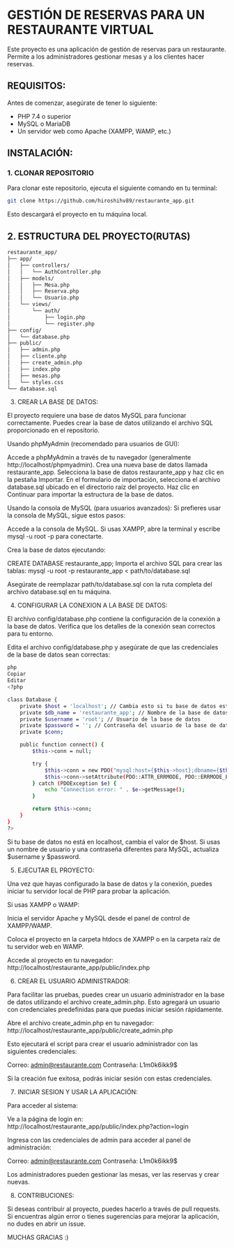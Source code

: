 # GESTIÓN DE RESERVAS PARA UN RESTAURANTE VIRTUAL

Este proyecto es una aplicación de gestión de reservas para un restaurante. Permite a los administradores gestionar mesas y a los clientes hacer reservas.

## REQUISITOS:

Antes de comenzar, asegúrate de tener lo siguiente:

- PHP 7.4 o superior
- MySQL o MariaDB
- Un servidor web como Apache (XAMPP, WAMP, etc.)

## INSTALACIÓN:

### 1. CLONAR REPOSITORIO

Para clonar este repositorio, ejecuta el siguiente comando en tu terminal:

```bash
git clone https://github.com/hiroshihv89/restaurante_app.git
```
Esto descargará el proyecto en tu máquina local.

## 2. ESTRUCTURA DEL PROYECTO(RUTAS)

```bash
restaurante_app/
├── app/
│   ├── controllers/
│   │   └── AuthController.php
│   ├── models/
│   │   ├── Mesa.php
│   │   ├── Reserva.php
│   │   └── Usuario.php
│   └── views/
│       └── auth/
│           ├── login.php
│           └── register.php
├── config/
│   └── database.php
├── public/
│   ├── admin.php
│   ├── cliente.php
│   ├── create_admin.php
│   ├── index.php
│   ├── mesas.php
│   └── styles.css
└── database.sql
```

3. CREAR LA BASE DE DATOS:

El proyecto requiere una base de datos MySQL para funcionar correctamente. 
Puedes crear la base de datos utilizando el archivo SQL proporcionado en el repositorio.

Usando phpMyAdmin (recomendado para usuarios de GUI):

Accede a phpMyAdmin a través de tu navegador (generalmente http://localhost/phpmyadmin).
Crea una nueva base de datos llamada restaurante_app.
Selecciona la base de datos restaurante_app y haz clic en la pestaña Importar.
En el formulario de importación, selecciona el archivo database.sql ubicado en el directorio raíz del proyecto.
Haz clic en Continuar para importar la estructura de la base de datos.

Usando la consola de MySQL (para usuarios avanzados):
Si prefieres usar la consola de MySQL, sigue estos pasos:

Accede a la consola de MySQL. Si usas XAMPP, abre la terminal y escribe mysql -u root -p para conectarte.

Crea la base de datos ejecutando:

CREATE DATABASE restaurante_app;
Importa el archivo SQL para crear las tablas: mysql -u root -p restaurante_app < path/to/database.sql

Asegúrate de reemplazar path/to/database.sql con la ruta completa del archivo database.sql en tu máquina.



4. CONFIGURAR LA CONEXION A LA BASE DE DATOS:

El archivo config/database.php contiene la configuración de la conexión a la base de datos. 
Verifica que los detalles de la conexión sean correctos para tu entorno.

Edita el archivo config/database.php y asegúrate de que las credenciales de la base de datos sean correctas:

```bash
php
Copiar
Editar
<?php

class Database {
    private $host = 'localhost'; // Cambia esto si tu base de datos está en otro servidor
    private $db_name = 'restaurante_app'; // Nombre de la base de datos
    private $username = 'root'; // Usuario de la base de datos
    private $password = ''; // Contraseña del usuario de la base de datos
    private $conn;

    public function connect() {
        $this->conn = null;

        try {
            $this->conn = new PDO("mysql:host={$this->host};dbname={$this->db_name}", $this->username, $this->password);
            $this->conn->setAttribute(PDO::ATTR_ERRMODE, PDO::ERRMODE_EXCEPTION);
        } catch (PDOException $e) {
            echo "Connection error: " . $e->getMessage();
        }

        return $this->conn;
    }
}
?>
```
Si tu base de datos no está en localhost, cambia el valor de $host.
Si usas un nombre de usuario y una contraseña diferentes para MySQL, actualiza $username y $password.



5. EJECUTAR EL PROYECTO:

Una vez que hayas configurado la base de datos y la conexión, puedes iniciar tu servidor local de PHP para probar la aplicación.

Si usas XAMPP o WAMP:

Inicia el servidor Apache y MySQL desde el panel de control de XAMPP/WAMP.

Coloca el proyecto en la carpeta htdocs de XAMPP o en la carpeta raíz de tu servidor web en WAMP.

Accede al proyecto en tu navegador: http://localhost/restaurante_app/public/index.php



6. CREAR EL USUARIO ADMINISTRADOR:

Para facilitar las pruebas, puedes crear un usuario administrador en la base de datos utilizando el archivo create_admin.php. 
Esto agregará un usuario con credenciales predefinidas para que puedas iniciar sesión rápidamente.

Abre el archivo create_admin.php en tu navegador: http://localhost/restaurante_app/public/create_admin.php

Esto ejecutará el script para crear el usuario administrador con las siguientes credenciales:

Correo: admin@restaurante.com
Contraseña: L1m0k6ikk9$

Si la creación fue exitosa, podrás iniciar sesión con estas credenciales.



7. INICIAR SESION Y USAR LA APLICACIÓN:

Para acceder al sistema:

Ve a la página de login en: http://localhost/restaurante_app/public/index.php?action=login

Ingresa con las credenciales de admin para acceder al panel de administración:

Correo: admin@restaurante.com
Contraseña: L1m0k6ikk9$

Los administradores pueden gestionar las mesas, ver las reservas y crear nuevas.



8. CONTRIBUCIONES:

Si deseas contribuir al proyecto, puedes hacerlo a través de pull requests. 
Si encuentras algún error o tienes sugerencias para mejorar la aplicación, no dudes en abrir un issue.

MUCHAS GRACIAS :)


